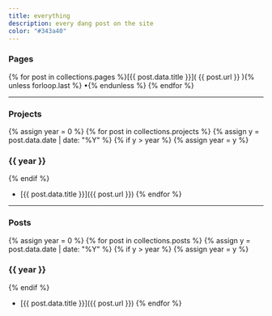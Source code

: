 ```yaml
---
title: everything
description: every dang post on the site
color: "#343a40"
---
```


### Pages

{% for post in collections.pages %}[{{ post.data.title }}]( {{ post.url }} ){% unless forloop.last %}&nbsp;•{% endunless %} {% endfor %}

---
### Projects


{% assign year = 0 %}
{% for post in collections.projects %}
{% assign y = post.data.date | date: "%Y" %}
{% if y > year %}
  {% assign year = y %}
  
### {{ year }}
{% endif %}
* [{{ post.data.title }}]({{ post.url }})
{% endfor %}

---

### Posts


{% assign year = 0 %}
{% for post in collections.posts %}
{% assign y = post.data.date | date: "%Y" %}
{% if y > year %}
  {% assign year = y %}
  
### {{ year }}
{% endif %}
* [{{ post.data.title }}]({{ post.url }})
{% endfor %}